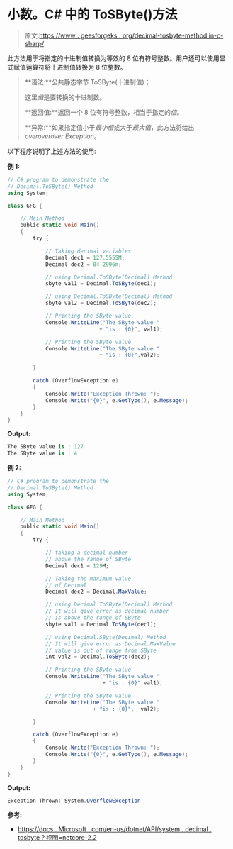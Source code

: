 # 小数。C# 中的 ToSByte()方法

> 原文:[https://www . geesforgeks . org/decimal-tosbyte-method in-c-sharp/](https://www.geeksforgeeks.org/decimal-tosbyte-method-in-c-sharp/)

此方法用于将指定的十进制值转换为等效的 8 位有符号整数。用户还可以使用显式赋值运算符将十进制值转换为 8 位整数。

> **语法:**公共静态字节 ToSByte(十进制值)；
> 
> 这里*值*是要转换的十进制数。
> 
> **返回值:**返回一个 8 位有符号整数，相当于指定的*值*。
> 
> **异常:**如果指定值小于*最小值*或大于*最大值*，此方法将给出*overoverover Exception*。

以下程序说明了上述方法的使用:

**例 1:**

```cs
// C# program to demonstrate the
// Decimal.ToSByte() Method
using System;

class GFG {

    // Main Method
    public static void Main()
    {
        try {

            // Taking decimal variables
            Decimal dec1 = 127.5555M;
            Decimal dec2 = 04.2996m;

            // using Decimal.ToSByte(Decimal) Method
            sbyte val1 = Decimal.ToSByte(dec1);

            // using Decimal.ToSByte(Decimal) Method
            sbyte val2 = Decimal.ToSByte(dec2);

            // Printing the SByte value
            Console.WriteLine("The SByte value "
                             + "is : {0}", val1);

            // Printing the SByte value
            Console.WriteLine("The SByte value "
                             + "is : {0}",val2);

        }

        catch (OverflowException e) 
        {
            Console.Write("Exception Thrown: ");
            Console.Write("{0}", e.GetType(), e.Message);
        }
    }
}
```

**Output:**

```cs
The SByte value is : 127
The SByte value is : 4

```

**例 2:**

```cs
// C# program to demonstrate the
// Decimal.ToSByte() Method
using System;

class GFG {

    // Main Method
    public static void Main()
    {
        try {

            // taking a decimal number
            // above the range of SByte
            Decimal dec1 = 129M;

            // Taking the maximum value
            // of Decimal
            Decimal dec2 = Decimal.MaxValue;

            // using Decimal.ToSByte(Decimal) Method
            // It will give error as decimal number
            // is above the range of SByte
            sbyte val1 = Decimal.ToSByte(dec1);

            // using Decimal.SByte(Decimal) Method
            // It will give error as Decimal.MaxValue
            // value is out of range from SByte
            int val2 = Decimal.ToSByte(dec2);

            // Printing the SByte value
            Console.WriteLine("The SByte value "
                              + "is : {0}",val1);

            // Printing the SByte value
            Console.WriteLine("The SByte value "
                           + "is : {0}",  val2);

        }

        catch (OverflowException e)
        {
            Console.Write("Exception Thrown: ");
            Console.Write("{0}", e.GetType(), e.Message);
        }
    }
}
```

**Output:**

```cs
Exception Thrown: System.OverflowException

```

**参考:**

*   [https://docs . Microsoft . com/en-us/dotnet/API/system . decimal . tosbyte？视图=netcore-2.2](https://docs.microsoft.com/en-us/dotnet/api/system.decimal.tosbyte?view=netcore-2.2)